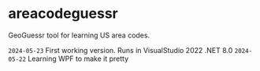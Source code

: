 # areacodeguessr
GeoGuessr tool for learning US area codes.

`2024-05-23` First working version. Runs in VisualStudio 2022 .NET 8.0
`2024-05-22` Learning WPF to make it pretty
